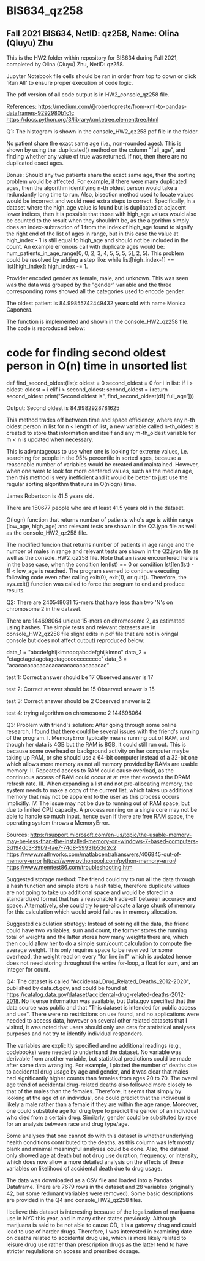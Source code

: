# BIS634_qz258
## Fall 2021 BIS634, NetID: qz258, Name: Olina (Qiuyu) Zhu 

This is the HW2 folder within repository for BIS634 during Fall 2021, completed by Olina (Qiuyu) Zhu, NetID: qz258. 

Jupyter Notebook file cells should be ran in order from top to down or click 'Run All' to ensure proper execution of code logic. 

The pdf version of all code output is in HW2_console_qz258 file. 

References:
https://medium.com/@robertopreste/from-xml-to-pandas-dataframes-9292980b1c1c 
https://docs.python.org/3/library/xml.etree.elementtree.html 

Q1:
The histogram is shown in the console_HW2_qz258 pdf file in the folder. 

No patient share the exact same age (i.e., non-rounded ages). This is shown by using the .duplicated() method on the column "full_age", and finding whether any value of true was returned. If not, then there are no duplicated exact ages. 

Bonus: Should any two patients share the exact same age, then the sorting problem would be affected. For example, if there were many duplicated ages, then the algorithm identifying n-th oldest person would take a redundantly long time to run. Also, bisection method used to locate values would be incorrect and would need extra steps to correct. Specifically, in a dataset where the high_age value is found but is duplicated at adjacent lower indices, then it is possible that those with high_age values would also be counted to the result when they shouldn't be, as the algorithm simply does an index-subtraction of 1 from the index of high_age found to signify the right end of the list of ages in range, but in this case the value at high_index - 1 is still equal to high_age and should not be included in the count. An example erronous call with duplicate ages would be: num_patients_in_age_range[0, 0, 2, 3, 4, 5, 5, 5, 5], 2, 5). This problem could be resolved by adding a step like: while list[high_index-1] == list[high_index]: high_index -= 1. 

Provider encoded gender as female, male, and unknown. This was seen was the data was grouped by the "gender" variable and the three corresponding rows showed all the categories used to encode gender. 

The oldest patient is 84.99855742449432 years old with name Monica Caponera. 

The function is implemented and shown in the console_HW2_qz258 file. The code is reproduced below: 

# code for finding second oldest person in O(n) time in unsorted list 
def find_second_oldest(list):
    oldest = 0
    second_oldest = 0
    for i in list:
       if i > oldest: oldest = i
       elif i > second_oldest: second_oldest = i
    return second_oldest
print("Second oldest is", find_second_oldest(df['full_age']))

Output: Second oldest is 84.9982928781625 

This method trades off between time and space efficiency, where any n-th oldest person in list for n < length of list, a new variable called n-th_oldest is created to store that information and itself and any m-th_oldest variable for m < n is updated when necessary. 

This is advantageous to use when one is looking for extreme values, i.e. searching for people in the 95% percentile in sorted ages, because a reasonable number of variables would be created and maintained. However, when one were to look for more centered values, such as the median age, then this method is very inefficient and it would be better to just use the regular sorting algorithm that runs in O(nlogn) time. 

James Robertson is 41.5 years old. 

There are 150677 people who are at least 41.5 years old in the dataset. 

O(logn) function that returns number of patients who's age is within range (low_age, high_age) and relevant tests are shown in the Q2.jypn file as well as the console_HW2_qz258 file. 

The modified funcion that returns number of patients in age range and the number of males in range and relevant tests are shown in the Q2.jypn file as well as the console_HW2_qz258 file. Note that an issue encountered here is in the base case, when the condition len(lst) == 0 or condition lst[len(lst) - 1] < low_age is reached. The program seemed to continue executing following code even after calling exit(0), exit(1), or quit(). Therefore, the sys.exit() function was called to force the program to end and produce results. 


Q2: 
There are 240548031 15-mers that have less than two 'N's on chromosome 2 in the dataset. 

There are 144698064 unique 15-mers on chromosome 2, as estimated using hashes. The simple tests and relevant datasets are in console_HW2_qz258 file slight edits in pdf file that are not in oringal console but does not affect output) reproduced below: 

data_1 = "abcdefghijklmnopqabcdefghijklmno"
data_2 = "ctagctagctagctagctagcccccccccccc"
data_3 = "acacacacacacacacacacacacacacacac"

test 1: Correct answer should be 17
Observed answer is 17 

test 2: Correct answer should be 15
Observed answer is 15 

test 3: Correct answer should be 2
Observed answer is 2 

test 4: trying algorithm on chromosome 2
144698064

Q3: 
Problem with friend's solution: After going through some online research, I found that there could be several issues with the friend's running of the program. 
	I. MemoryError typically means running out of RAM, and though her data is 4GB but the RAM is 8GB, it could still run out. This is because some overhead or background activity on her computer maybe taking up RAM, or she should use a 64-bit computer instead of a 32-bit one which allows more memory as not all memory provided by RAMs are usable memory. 
	II. Repeated access to RAM could cause overload, as the continuous access of RAM could occur at at rate that exceeds the DRAM refresh rate. 
	III. When expanding a list and not pre-allocating memory, the system needs to make a copy of the current list, which takes up additional memory that may not be apparent to the user as this process occurs implicitly. 
	IV. The issue may not be due to running out of RAM space, but due to limited CPU capacity. A process running on a single core may not be able to handle so much input, hence even if there are free RAM space, the operating system throws a MemoryError. 

Sources: 
https://support.microsoft.com/en-us/topic/the-usable-memory-may-be-less-than-the-installed-memory-on-windows-7-based-computers-3d194dc3-39b9-fae7-74d8-59931b53d2c2
https://www.mathworks.com/matlabcentral/answers/406845-out-of-memory-error 
https://www.pythonpool.com/python-memory-error/ 
https://www.memtest86.com/troubleshooting.htm 

Suggested storage method: The friend could try to run all the data through a hash function and simple store a hash table, therefore duplicate values are not going to take up additional space and would be stored in a standardized format that has a reasonable trade-off between accuracy and space. Alternatively, she could try to pre-allocate a large chunk of memory for this calculation which would avoid failures in memory allocation.  

Suggested calculation strategy: Instead of sotring all the data, the friend could have two variables, sum and count, the former stores the running total of weights and the latter stores how many weights there are, which then could allow her to do a simple sum/count calculation to compute the average weight. This only requires space to be reserved for some overhead, the weight read on every "for line in f" which is updated hence does not need storing throughout the entire for-loop, a float for sum, and an integer for count. 


Q4: 
The dataset is called "Accidental_Drug_Related_Deaths_2012-2020", published by data.ct.gov, and could be found at https://catalog.data.gov/dataset/accidental-drug-related-deaths-2012-2018. No license information was available, but Data.gov specified that the data source was public and that "This dataset is intended for public access and use". There were no restrictions on use found, and no applications were needed to access data, however on several other related datasets that I visited, it was noted that users should only use data for statistical analyses purposes and not try to identify individual responders. 

The variables are explicitly specified and no additional readings (e.g., codebooks) were needed to undertsand the dataset. No variable was derivable from another variable, but statistical predictions could be made after some data wrangling. For example, I plotted the number of deaths due to accidental drug usage by age and gender, and it was clear that males had significantly higher counts than females from ages 20 to 70. The overall age trend of accidental drug-related deaths also followed more closely to that of the males than the females. Therefore, it seems that simply by looking at the age of an individual, one could predict that the individual is likely a male rather than a female if they are within the age range. Moreover, one could substitute age for drug type to predict the gender of an individual who died from a certain drug. Similarly, gender could be subsituted by race for an analysis between race and drug type/age. 

Some analyses that one cannot do with this dataset is whether underlying health conditions contributed to the deaths, as this column was left mostly blank and minimal meaningful analyses could be done. Also, the dataset only showed age at death but not drug use duration, frequency, or intensity, which does now allow a more detailed analysis on the effects of these variables on likelihood of accidental death due to drug usage. 

The data was downloaded as a CSV file and loaded into a Pandas Dataframe. There are 7679 rows in the dataset and 28 variables (originally 42, but some redunant variables were removed). Some basic descriptions are provided in the Q4 and console_HW2_qz258 files. 

I believe this dataset is interesting because of the legalization of marijuana use in NYC this year, and in many other states previously. Although marijuana is said to be not able to cause OD, it is a gateway drug and could lead to use of harder drugs. Therefore, I was interested in examining date on deaths related to accidental drug use, which is more likely related to leisure drug use rather than prescription drugs as the latter tend to have stricter regulations on access and presribed dosage. 

